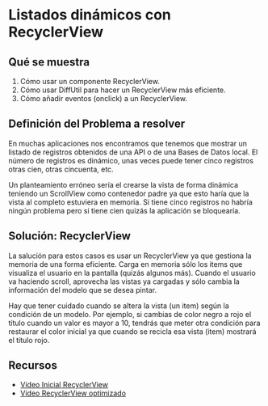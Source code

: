 # Listados dinámicos con RecyclerView

## Qué se muestra

1. Cómo usar un componente RecyclerView.
2. Cómo usar DiffUtil para hacer un RecyclerView más eficiente.
3. Cómo añadir eventos (onclick) a un RecyclerView.

## Definición del Problema a resolver

En muchas aplicaciones nos encontramos que tenemos que mostrar un listado de registros obtenidos
de una API o de una Bases de Datos local. El número de registros es dinámico, unas veces puede tener
cinco registros otras cien, otras cincuenta, etc.

Un planteamiento erróneo sería el crearse la vista de forma dinámica teniendo un ScrollView como
contenedor padre ya que esto haría que la vista al completo estuviera en memoria. Si tiene cinco
registros no habría ningún problema pero si tiene cien quizás la aplicación se bloquearía.

## Solución: RecyclerView

La salución para estos casos es usar un RecyclerView ya que gestiona la memoria de una forma
eficiente. Carga en memoria sólo los items que visualiza el usuario en la pantalla (quizás algunos
más). Cuando el usuario va haciendo scroll, aprovecha las vistas ya cargadas y sólo cambia la
información
del modelo que se desea pintar.

Hay que tener cuidado cuando se altera la vista (un item) según la condición de un modelo. Por
ejemplo, si cambias de color negro a rojo el título cuando un valor es mayor a 10, tendrás que meter
otra condición para restaurar el color inicial ya que cuando se recicla esa vista (item) mostrará el
título rojo. 

## Recursos
- [Vídeo Inicial RecyclerView](https://youtu.be/_voSD2balt4)
- [Vídeo RecyclerView optimizado](https://youtu.be/HuODh-H3Ao4)


